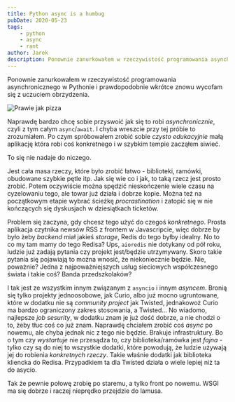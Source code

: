 ```yaml
---
title: Python async is a humbug
pubDate: 2020-05-23
tags:
    - python
    - async
    - rant
author: Jarek
description: Ponownie zanurkowałem w rzeczywistość programowania asynchronicznego w Pythonie i prawdopodobnie wkrótce znowu wycofam się z uczuciem obrzydzenia.
---
```


Ponownie zanurkowałem w rzeczywistość programowania asynchronicznego w Pythonie i prawdopodobnie wkrótce znowu wycofam się z uczuciem obrzydzenia.

![Prawie jak pizza](https://i.imgur.com/pRx9fWgh.jpg)

Naprawdę bardzo chcę sobie przyswoić jak się to robi _asynchronicznie_, czyli z tym całym `async`/`await`. I chyba wreszcie przy tej próbie to zrozumiałem. Po czym spróbowałem zrobić sobie _czysto edukacyjnie_ małą aplikację która robi coś konkretnego i w szybkim tempie zacząłem siwieć.

To się nie nadaje do niczego.

Jest cała masa rzeczy, które było zrobić łatwo - biblioteki, ramówki, obudowane szybkie pętle itp. Jak się wie co i jak, to taką rzecz jest prosto zrobić. Potem oczywiście można spędzić nieskończenie wiele czasu na cyzelowaniu tego, ale towar już działa i dobrze kopie. Można też na początkowym etapie wybrać ścieżkę _procrastination_ i zatopić się w nie kończących się dyskusjach w dziesiątkach ticketów.

Problem się zaczyna, gdy chcesz tego użyć do czegoś _konkretnego_. Prosta aplikacja czytnika newsów RSS z frontem w Javascripcie, więc dobrze by było żeby _backend_ miał jakieś _storage_, Redis do tego byłby idealny. No to co my tam mamy do tego Redisa? Ups, `aioredis` nie dotykany od pół roku, ludzie już zadają pytania czy projekt jest/będzie utrzymywany. Skoro takie pytania się pojawiają to można wnosić, że niekoniecznie będzie. Nie, poważnie? Jedna z najpoważniejszych usług sieciowych współczesnego świata i takie coś? Banda przedszkolaków?

I tak jest ze wszystkim innym związanym z `asyncio` i innym _asyncem_. Bronią się tylko projekty jednoosobowe, jak Curio, albo już mocno ugruntowane, które w dodatku nie są _community project_ jak Twisted, jednakowoż Curio ma bardzo ograniczony zakres stosowania, a Twisted... No wiadomo, najlepsze _job sesurity_, w dodatku znam je już dość dobrze, a nie chodzi o to, żeby tłuc coś co już znam. Naprawdę chciałem zrobić coś _async_ po nowemu, ale chyba jednak nic z tego nie będzie. Brakuje infrastruktury. Bo o tym czy _wystartuje_ nie przesądza to, czy biblioteka/ramówka jest _fajna_ - tylko czy są do niej to wszystkie dodatki, które powodują, że ludzie używają jej do robienia _konkretnych rzeczy_. Takie właśnie dodatki jak biblioteka kliencka do Redisa. Przypadkiem ta dla Twisted działa o wiele lepiej niż ta do asycio.

Tak że pewnie połowę zrobię po staremu, a tylko front po nowemu. WSGI ma się dobrze i raczej nieprędko przejdzie do lamusa.
